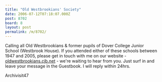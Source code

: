 ```yaml
---
title: "Old Westbrookians' Society"
date: 2006-07-12T07:18:07.000Z
post: 8702
board: 8
layout: post
permalink: /m/8702/
---
```

Calling all Old Westbrookians & former pupils of Dover College Junior School (Westbrook House). If you attended either of these schools between 1947 and 2005, please get in touch with me on our website - <a href="http://www.oldwestbrookians.cjb.net">oldwestbrookians.cjb.net</a> - we're waiting to hear from you. Just surf in and leave your message in the Guestbook. I will reply within 24hrs.

Archivisit47
